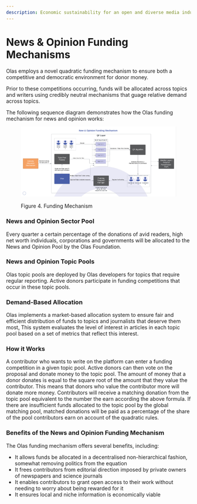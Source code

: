 ```yaml
---
description: Economic sustainability for an open and diverse media industry
---
```


# News & Opinion Funding Mechanisms

Olas employs a novel quadratic funding mechanism to ensure both a competitive and democratic environment for donor money.&#x20;

Prior to these competitions occurring, funds will be allocated across topics and writers using credibly neutral mechanisms that guage relative demand across topics.&#x20;

The following sequence diagram demonstrates how the Olas funding mechanism for news and opinion works:

<figure><img src="../../../.gitbook/assets/New &#x26; Opinion Funding Mechanism.png" alt=""><figcaption><p>Figure 4. Funding Mechanism</p></figcaption></figure>

### News and Opinion Sector Pool

Every quarter a certain percentage of the donations of avid readers, high net worth individuals, corporations and governments will be allocated to the News and Opinion Pool by the Olas Foundation.&#x20;

### News and Opinion Topic Pools

Olas topic pools are deployed by Olas developers for topics that require regular reporting. Active donors participate in funding competitions that occur in these topic pools.&#x20;

### **Demand-Based Allocation**

Olas implements a market-based allocation system to ensure fair and efficient distribution of funds to topics and journalists that deserve them most[.](broken-reference) This system evaluates the level of interest in articles in each topic pool based on a set of metrics that reflect this interest.     &#x20;

### **How it Works**

A contributor who wants to write on the platform can enter a funding competition in a given topic pool. Active donors can then vote on the proposal and donate money to the topic pool. The amount of money that a donor donates is equal to the square root of the amount that they value the contributor. This means that donors who value the contributor more will donate more money. Contributors will receive a matching donation from the topic pool equivalent to the number the earn according the above formula. If there are insufficient funds allocated to the topic pool by the global matching pool, matched donations will be paid as a percentage of the share of the pool contributors earn on account of the quadratic rules. &#x20;

### **Benefits of the News and Opinion Funding Mechanism**

The Olas funding mechanism offers several benefits, including:

* It allows funds be allocated in a decentralised non-hierarchical fashion, somewhat removing politics from the equation
* It frees contributors from editorial direction imposed by private owners of newspapers and science journals
* It enables contributors to grant open access to their work without needing to worry about being rewarded for it&#x20;
* It ensures local and niche information is economically viable&#x20;



